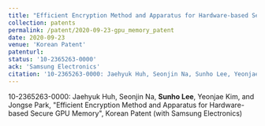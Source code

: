 ```yaml
---
title: "Efficient Encryption Method and Apparatus for Hardware-based Secure GPU Memory"
collection: patents
permalink: /patent/2020-09-23-gpu_memory_patent
date: 2020-09-23
venue: 'Korean Patent'
patenturl:
status: '10-2365263-0000'
ack: 'Samsung Electronics'
citation: '10-2365263-0000: Jaehyuk Huh, Seonjin Na, Sunho Lee, Yeonjae Kim, and Jongse Park, &quot;Efficient Encryption Method and Apparatus for Hardware-based Secure GPU Memory&quot;, Korean Patent (with Samsung Electronics)'
---
```

10-2365263-0000: Jaehyuk Huh, Seonjin Na, **Sunho Lee**, Yeonjae Kim, and Jongse Park, &quot;Efficient Encryption Method and Apparatus for Hardware-based Secure GPU Memory&quot;, Korean Patent (with Samsung Electronics)
